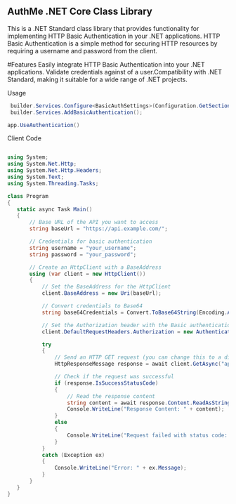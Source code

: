## AuthMe .NET Core Class Library
This is a .NET Standard class library that provides functionality for implementing HTTP Basic Authentication in your .NET applications. 
HTTP Basic Authentication is a simple method for securing HTTP resources by requiring a username and password from the client.

#Features
Easily integrate HTTP Basic Authentication into your .NET applications.
Validate credentials against of a user.Compatibility with .NET Standard, making it suitable for a wide range of .NET projects.

Usage

```cs
 builder.Services.Configure<BasicAuthSettings>(Configuration.GetSection("BasicAuth"))
 builder.Services.AddBasicAuthentication();

app.UseAuthentication()

 ```
            

 Client Code
 ```cs

 using System;
using System.Net.Http;
using System.Net.Http.Headers;
using System.Text;
using System.Threading.Tasks;

class Program
{
    static async Task Main()
    {
        // Base URL of the API you want to access
        string baseUrl = "https://api.example.com/";

        // Credentials for basic authentication
        string username = "your_username";
        string password = "your_password";

        // Create an HttpClient with a BaseAddress
        using (var client = new HttpClient())
        {
            // Set the BaseAddress for the HttpClient
            client.BaseAddress = new Uri(baseUrl);

            // Convert credentials to Base64
            string base64Credentials = Convert.ToBase64String(Encoding.ASCII.GetBytes($"{username}:{password}"));

            // Set the Authorization header with the Basic authentication token
            client.DefaultRequestHeaders.Authorization = new AuthenticationHeaderValue("Basic", base64Credentials);

            try
            {
                // Send an HTTP GET request (you can change this to a different HTTP method as needed)
                HttpResponseMessage response = await client.GetAsync("api/resource");

                // Check if the request was successful
                if (response.IsSuccessStatusCode)
                {
                    // Read the response content
                    string content = await response.Content.ReadAsStringAsync();
                    Console.WriteLine("Response Content: " + content);
                }
                else
                {
                    Console.WriteLine("Request failed with status code: " + response.StatusCode);
                }
            }
            catch (Exception ex)
            {
                Console.WriteLine("Error: " + ex.Message);
            }
        }
    }
}


 ```

